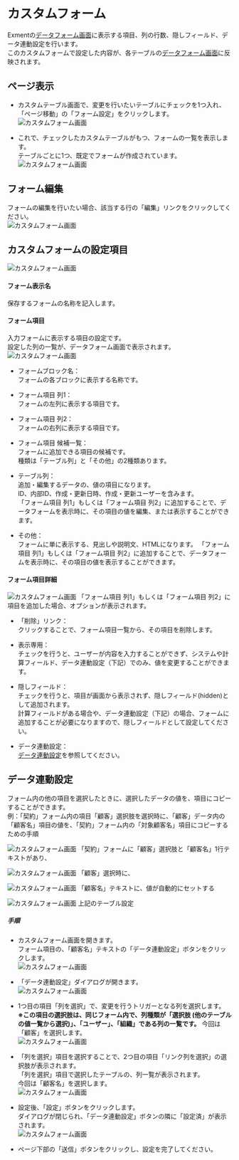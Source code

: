 # カスタムフォーム
Exmentの[データフォーム画面](/ja/data_form.md)に表示する項目、列の行数、隠しフィールド、データ連動設定を行います。  
このカスタムフォームで設定した内容が、各テーブルの[データフォーム画面](/ja/data_form.md)に反映されます。

## ページ表示
- カスタムテーブル画面で、変更を行いたいテーブルにチェックを1つ入れ、「ページ移動」の「フォーム設定」をクリックします。  
![カスタムフォーム画面](img/form/form_grid1.png)

- これで、チェックしたカスタムテーブルがもつ、フォームの一覧を表示します。  
テーブルごとに1つ、既定でフォームが作成されています。
![カスタムフォーム画面](img/form/form_grid2.png)

## フォーム編集
フォームの編集を行いたい場合、該当する行の「編集」リンクをクリックしてください。  
![カスタムフォーム画面](img/form/form_edit.png)

## カスタムフォームの設定項目
![カスタムフォーム画面](img/form/form.png)

#### フォーム表示名
保存するフォームの名称を記入します。  

#### フォーム項目
入力フォームに表示する項目の設定です。  
設定した列の一覧が、データフォーム画面で表示されます。
![カスタムフォーム画面](img/form/form_block1.png)

- フォームブロック名：  
フォームの各ブロックに表示する名称です。  
  
- フォーム項目 列1：  
フォームの左列に表示する項目です。  
  
- フォーム項目 列2：  
フォームの右列に表示する項目です。  

- フォーム項目 候補一覧：  
フォームに追加できる項目の候補です。  
種類は「テーブル列」と「その他」の2種類あります。  

- テーブル列：  
追加・編集するデータの、値の項目になります。  
ID、内部ID、作成・更新日時、作成・更新ユーザーを含みます。  
「フォーム項目 列1」もしくは「フォーム項目 列2」に追加することで、データフォームを表示時に、その項目の値を編集、または表示することができます。

- その他：  
フォームに単に表示する、見出しや説明文、HTMLになります。
「フォーム項目 列1」もしくは「フォーム項目 列2」に追加することで、データフォームを表示時に、その項目の値を表示することができます。

#### フォーム項目詳細
![カスタムフォーム画面](img/form/form_block_column.png)
「フォーム項目 列1」もしくは「フォーム項目 列2」に項目を追加した場合、オプションが表示されます。

- 「削除」リンク：  
クリックすることで、フォーム項目一覧から、その項目を削除します。  

- 表示専用：  
チェックを行うと、ユーザーが内容を入力することができず、システムや計算フィールド、データ連動設定（下記）でのみ、値を変更することができます。  

- 隠しフィールド：  
チェックを行うと、項目が画面から表示されず、隠しフィールド(hidden)として追加されます。  
計算フィールドがある場合や、データ連動設定（下記）の場合、フォームに追加することが必要になりますので、隠しフィールドとして設定してください。  

- データ連動設定：  
[データ連動設定](#データ連動設定)を参照してください。  


## データ連動設定
フォーム内の他の項目を選択したときに、選択したデータの値を、項目にコピーすることができます。  
例：「契約」フォーム内の項目「顧客」選択肢を選択時に、「顧客」データ内の「顧客名」項目の値を、「契約」フォーム内の「対象顧客名」項目にコピーするための手順

![カスタムフォーム画面](img/form/form_changedata1.png)
「契約」フォームに「顧客」選択肢と「顧客名」1行テキストがあり、  
  
![カスタムフォーム画面](img/form/form_changedata2.png)
「顧客」選択時に、  
  
![カスタムフォーム画面](img/form/form_changedata3.png)
「顧客名」テキストに、値が自動的にセットする  

![カスタムフォーム画面](img/form/form_changedata4.png)
上記のテーブル設定  

##### 手順
- カスタムフォーム画面を開きます。  
フォーム項目の、「顧客名」テキストの「データ連動設定」ボタンをクリックします。  
![カスタムフォーム画面](img/form/form_changedata_manual1.png)

- 「データ連動設定」ダイアログが開きます。  
![カスタムフォーム画面](img/form/form_changedata_manual2.png)

- 1つ目の項目「列を選択」で、変更を行うトリガーとなる列を選択します。  
**※この項目の選択肢は、同じフォーム内で、列種類が「選択肢 (他のテーブルの値一覧から選択)」、「ユーザー」、「組織」である列の一覧です。**
今回は「顧客」を選択します。  
![カスタムフォーム画面](img/form/form_changedata_manual3.png)

- 「列を選択」項目を選択することで、2つ目の項目「リンク列を選択」の選択肢が表示されます。  
「列を選択」項目で選択したテーブルの、列一覧が表示されます。  
今回は「顧客名」を選択します。  
![カスタムフォーム画面](img/form/form_changedata_manual4.png)

- 設定後、「設定」ボタンをクリックします。  
ダイアログが閉じられ、「データ連動設定」ボタンの隣に「設定済」が表示されます。  
![カスタムフォーム画面](img/form/form_changedata_manual5.png)

- ページ下部の「送信」ボタンをクリックし、設定を完了してください。